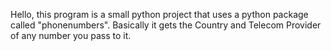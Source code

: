 Hello, this program is a small python project that uses a python package called "phonenumbers". 
Basically it gets the Country and Telecom Provider of any number you pass to it. 